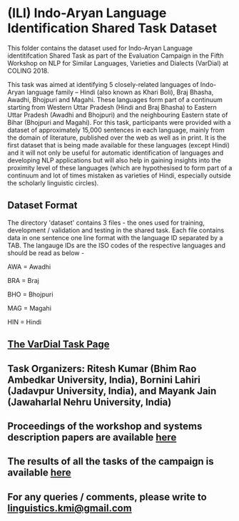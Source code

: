 # (ILI) Indo-Aryan Language Identification Shared Task Dataset
This folder contains the dataset used for Indo-Aryan Language identitifcation Shared Task as part of the Evaluation Campaign in the Fifth Workshop on NLP for Similar Languages, Varieties and Dialects (VarDial) at COLING 2018.

This task was aimed at identifying 5 closely-related languages of Indo-Aryan language family – Hindi (also known as Khari Boli), Braj Bhasha, Awadhi, Bhojpuri and Magahi. These languages form part of a continuum starting from Western Uttar Pradesh (Hindi and Braj Bhasha) to Eastern Uttar Pradesh (Awadhi and Bhojpuri) and the neighbouring Eastern state of Bihar (Bhojpuri and Magahi). For this task, participants were provided with a dataset of approximately 15,000 sentences in each language, mainly from the domain of literature, published over the web as well as in print. It is the first dataset that is being made available for these languages (except Hindi) and it will not only be useful for automatic identification of languages and developing NLP applications but will also help in gaining insights into the proximity level of these languages (which are hypothesised to form part of a continuum and lot of times mistaken as varieties of Hindi, especially outside the scholarly linguistic circles).

## Dataset Format
The directory 'dataset' contains 3 files - the ones used for training, development / validation and testing in the shared task. Each file contains data in one sentence one line format with the language ID separated by a TAB. The langauge IDs are the ISO codes of the respective languages and should be read as below -

AWA = Awadhi

BRA = Braj

BHO = Bhojpuri

MAG = Magahi

HIN = Hindi

## [The VarDial Task Page](http://alt.qcri.org/vardial2018/index.php?id=campaign)

## Task Organizers: Ritesh Kumar (Bhim Rao Ambedkar University, India), Bornini Lahiri (Jadavpur University, India), and Mayank Jain (Jawaharlal Nehru University, India)

## Proceedings of the workshop and systems description papers are available [here](http://aclweb.org/anthology/W18-3900)

## The results of all the tasks of the campaign is available [here](http://alt.qcri.org/vardial2018/data/uploads/vardial2018ranksfinal2.xls)

## For any queries / comments, please write to linguistics.kmi@gmail.com